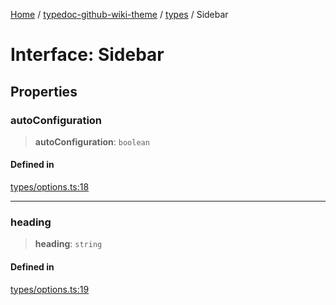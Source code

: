 [Home](../../../README.md) / [typedoc-github-wiki-theme](../../README.md) / [types](../README.md) / Sidebar

# Interface: Sidebar

## Properties

### autoConfiguration

> **autoConfiguration**: `boolean`

#### Defined in

[types/options.ts:18](https://github.com/typedoc2md/typedoc-plugin-markdown/blob/main/packages/typedoc-github-wiki-theme/src/types/options.ts#L18)

***

### heading

> **heading**: `string`

#### Defined in

[types/options.ts:19](https://github.com/typedoc2md/typedoc-plugin-markdown/blob/main/packages/typedoc-github-wiki-theme/src/types/options.ts#L19)
